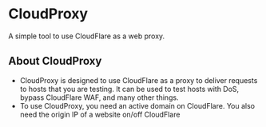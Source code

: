 # CloudProxy
A simple tool to use CloudFlare as a web proxy.

## About CloudProxy
- CloudProxy is designed to use CloudFlare as a proxy to deliver requests to hosts that you are testing. It can be used to test hosts with DoS, bypass CloudFlare WAF, and many other things.
- To use CloudProxy, you need an active domain on CloudFlare. You also need the origin IP of a website on/off CloudFlare 

